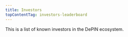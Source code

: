 ```yaml
---
title: Investors
topContentTag: investors-leaderboard
---
```


This is a list of known investors in the DePIN ecosystem.
